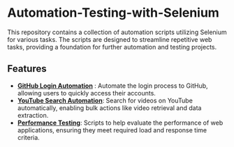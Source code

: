 # Automation-Testing-with-Selenium
This repository contains a collection of automation scripts utilizing Selenium for various tasks. The scripts are designed to streamline repetitive web tasks, providing a foundation for further automation and testing projects.
## Features

- **[GitHub Login Automation](https://github.com/Kolade31/Automation-Testing-with-Selenium/tree/main/GitHub%20Login%20Automation)** : Automate the login process to GitHub, allowing users to quickly access their accounts.
- **[YouTube Search Automation](https://github.com/Kolade31/Automation-Testing-with-Selenium/tree/main/YouTube%20Search%20Automation)**: Search for videos on YouTube automatically, enabling bulk actions like video retrieval and data extraction.
- **[Performance Testing](https://github.com/Kolade31/Automation-Testing-with-Selenium/tree/main/Performance%20Testing)**: Scripts to help evaluate the performance of web applications, ensuring they meet required load and response time criteria.

